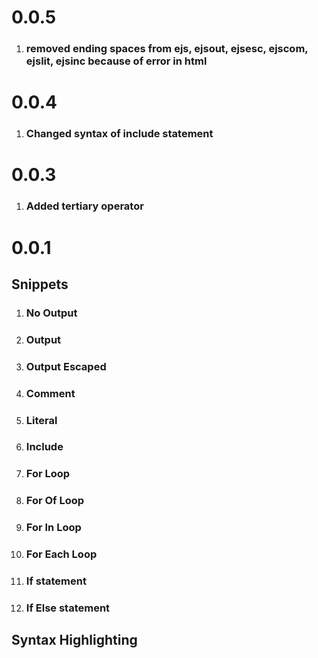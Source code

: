 # 0.0.5

1. ### removed ending spaces from ejs, ejsout, ejsesc, ejscom, ejslit, ejsinc because of error in html

# 0.0.4

1. ### Changed syntax of include statement

# 0.0.3

1. ### Added tertiary operator

# 0.0.1

## Snippets

1. ### No Output
1. ### Output
1. ### Output Escaped
1. ### Comment
1. ### Literal
1. ### Include
1. ### For Loop
1. ### For Of Loop
1. ### For In Loop
1. ### For Each Loop

1. ### If statement
1. ### If Else statement

## Syntax Highlighting
